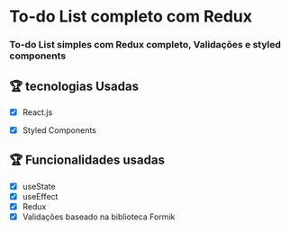 # To-do List completo com Redux
### To-do List simples com Redux completo, Validações e styled components

## :trophy: tecnologias Usadas
 - [x] React.js
 - [x] Styled Components
 
 
## :trophy: Funcionalidades usadas
 - [x] useState
 - [x] useEffect
 - [x] Redux
 - [x] Validações baseado na biblioteca Formik
